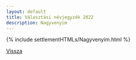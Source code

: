 ```yaml
---
layout: default
title: Választási névjegyzék 2022
description: Nagyvenyim
---
```


{% include settlementHTMLs/Nagyvenyim.html %}

[Vissza](../)